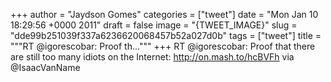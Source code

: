 
+++
author = "Jaydson Gomes"
categories = ["tweet"]
date = "Mon Jan 10 18:29:56 +0000 2011"
draft = false
image = "{TWEET_IMAGE}"
slug = "dde99b251039f337a6236620068457b52a027d0b"
tags = ["tweet"]
title = """RT @igorescobar: Proof th..."""
+++
RT @igorescobar: Proof that there are still too many idiots on the Internet: http://on.mash.to/hcBVFh via @IsaacVanName
